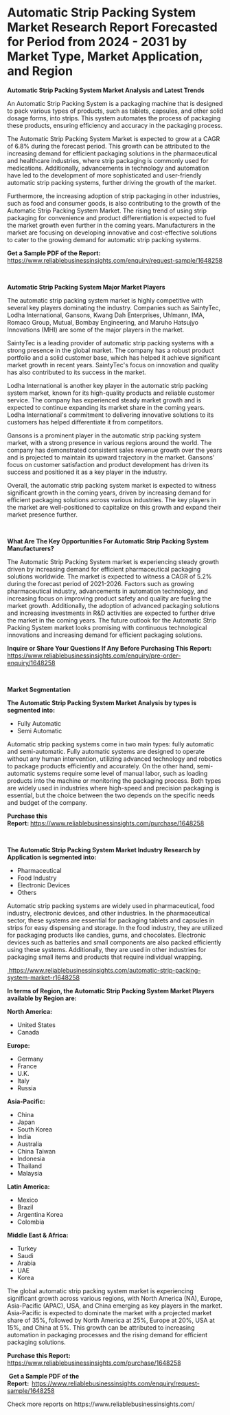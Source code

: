<p><h1>Automatic Strip Packing System Market Research Report Forecasted for Period from 2024 -  2031 by Market Type, Market Application, and Region</h1></p><p><strong>Automatic Strip Packing System Market Analysis and Latest Trends</strong></p>
<p><p>An Automatic Strip Packing System is a packaging machine that is designed to pack various types of products, such as tablets, capsules, and other solid dosage forms, into strips. This system automates the process of packaging these products, ensuring efficiency and accuracy in the packaging process. </p><p>The Automatic Strip Packing System Market is expected to grow at a CAGR of 6.8% during the forecast period. This growth can be attributed to the increasing demand for efficient packaging solutions in the pharmaceutical and healthcare industries, where strip packaging is commonly used for medications. Additionally, advancements in technology and automation have led to the development of more sophisticated and user-friendly automatic strip packing systems, further driving the growth of the market.</p><p>Furthermore, the increasing adoption of strip packaging in other industries, such as food and consumer goods, is also contributing to the growth of the Automatic Strip Packing System Market. The rising trend of using strip packaging for convenience and product differentiation is expected to fuel the market growth even further in the coming years. Manufacturers in the market are focusing on developing innovative and cost-effective solutions to cater to the growing demand for automatic strip packing systems.</p></p>
<p><strong>Get a Sample PDF of the Report:&nbsp;</strong> <a href="https://www.reliablebusinessinsights.com/enquiry/request-sample/1648258">https://www.reliablebusinessinsights.com/enquiry/request-sample/1648258</a></p>
<p>&nbsp;</p>
<p><strong>Automatic Strip Packing System Major Market Players</strong></p>
<p><p>The automatic strip packing system market is highly competitive with several key players dominating the industry. Companies such as SaintyTec, Lodha International, Gansons, Kwang Dah Enterprises, Uhlmann, IMA, Romaco Group, Mutual, Bombay Engineering, and Maruho Hatsujyo Innovations (MHI) are some of the major players in the market.</p><p>SaintyTec is a leading provider of automatic strip packing systems with a strong presence in the global market. The company has a robust product portfolio and a solid customer base, which has helped it achieve significant market growth in recent years. SaintyTec's focus on innovation and quality has also contributed to its success in the market.</p><p>Lodha International is another key player in the automatic strip packing system market, known for its high-quality products and reliable customer service. The company has experienced steady market growth and is expected to continue expanding its market share in the coming years. Lodha International's commitment to delivering innovative solutions to its customers has helped differentiate it from competitors.</p><p>Gansons is a prominent player in the automatic strip packing system market, with a strong presence in various regions around the world. The company has demonstrated consistent sales revenue growth over the years and is projected to maintain its upward trajectory in the market. Gansons' focus on customer satisfaction and product development has driven its success and positioned it as a key player in the industry.</p><p>Overall, the automatic strip packing system market is expected to witness significant growth in the coming years, driven by increasing demand for efficient packaging solutions across various industries. The key players in the market are well-positioned to capitalize on this growth and expand their market presence further.</p></p>
<p>&nbsp;</p>
<p><strong>What Are The Key Opportunities For Automatic Strip Packing System Manufacturers?</strong></p>
<p><p>The Automatic Strip Packing System market is experiencing steady growth driven by increasing demand for efficient pharmaceutical packaging solutions worldwide. The market is expected to witness a CAGR of 5.2% during the forecast period of 2021-2026. Factors such as growing pharmaceutical industry, advancements in automation technology, and increasing focus on improving product safety and quality are fueling the market growth. Additionally, the adoption of advanced packaging solutions and increasing investments in R&D activities are expected to further drive the market in the coming years. The future outlook for the Automatic Strip Packing System market looks promising with continuous technological innovations and increasing demand for efficient packaging solutions.</p></p>
<p><strong>Inquire or Share Your Questions If Any Before Purchasing This Report:</strong> <a href="https://www.reliablebusinessinsights.com/enquiry/pre-order-enquiry/1648258">https://www.reliablebusinessinsights.com/enquiry/pre-order-enquiry/1648258</a></p>
<p>&nbsp;</p>
<p><strong>Market Segmentation</strong></p>
<p><strong>The Automatic Strip Packing System Market Analysis by types is segmented into:</strong></p>
<p><ul><li>Fully Automatic</li><li>Semi Automatic</li></ul></p>
<p><p>Automatic strip packing systems come in two main types: fully automatic and semi-automatic. Fully automatic systems are designed to operate without any human intervention, utilizing advanced technology and robotics to package products efficiently and accurately. On the other hand, semi-automatic systems require some level of manual labor, such as loading products into the machine or monitoring the packaging process. Both types are widely used in industries where high-speed and precision packaging is essential, but the choice between the two depends on the specific needs and budget of the company.</p></p>
<p><strong>Purchase this Report:&nbsp;</strong><a href="https://www.reliablebusinessinsights.com/purchase/1648258">https://www.reliablebusinessinsights.com/purchase/1648258</a></p>
<p>&nbsp;</p>
<p><strong>The Automatic Strip Packing System Market Industry Research by Application is segmented into:</strong></p>
<p><ul><li>Pharmaceutical</li><li>Food Industry</li><li>Electronic Devices</li><li>Others</li></ul></p>
<p><p>Automatic strip packing systems are widely used in pharmaceutical, food industry, electronic devices, and other industries. In the pharmaceutical sector, these systems are essential for packaging tablets and capsules in strips for easy dispensing and storage. In the food industry, they are utilized for packaging products like candies, gums, and chocolates. Electronic devices such as batteries and small components are also packed efficiently using these systems. Additionally, they are used in other industries for packaging small items and products that require individual wrapping.</p></p>
<p><a href="https://www.reliablebusinessinsights.com/automatic-strip-packing-system-market-r1648258">&nbsp;https://www.reliablebusinessinsights.com/automatic-strip-packing-system-market-r1648258</a></p>
<p><strong>In terms of Region, the Automatic Strip Packing System Market Players available by Region are:</strong></p>
<p>
    <p> <strong> North America: </strong>
        <ul>
            <li>United States</li>
            <li>Canada</li>
        </ul>
        </p> 
    <p> <strong> Europe: </strong>
        <ul>
            <li>Germany</li>
            <li>France</li>
            <li>U.K.</li>
            <li>Italy</li>
            <li>Russia</li>
        </ul>
        </p> 
    <p> <strong> Asia-Pacific: </strong>
        <ul>
            <li>China</li>
            <li>Japan</li>
            <li>South Korea</li>
            <li>India</li>
            <li>Australia</li>
            <li>China Taiwan</li>
            <li>Indonesia</li>
            <li>Thailand</li>
            <li>Malaysia</li>
        </ul>
        </p> 
    <p> <strong> Latin America: </strong>
        <ul>
            <li>Mexico</li>
            <li>Brazil</li>
            <li>Argentina Korea</li>
            <li>Colombia</li>
        </ul>
        </p> 
    <p> <strong> Middle East & Africa: </strong>
        <ul>
            <li>Turkey</li>
            <li>Saudi</li>
            <li>Arabia</li>
            <li>UAE</li>
            <li>Korea</li>
        </ul>
    </p>
    </p>
<p><p>The global automatic strip packing system market is experiencing significant growth across various regions, with North America (NA), Europe, Asia-Pacific (APAC), USA, and China emerging as key players in the market. Asia-Pacific is expected to dominate the market with a projected market share of 35%, followed by North America at 25%, Europe at 20%, USA at 15%, and China at 5%. This growth can be attributed to increasing automation in packaging processes and the rising demand for efficient packaging solutions.</p></p>
<p><strong>Purchase this Report: </strong><a href="https://www.reliablebusinessinsights.com/purchase/1648258">https://www.reliablebusinessinsights.com/purchase/1648258</a></p>
<p>&nbsp;<strong>Get a Sample PDF of the Report:&nbsp;&nbsp;</strong><a href="https://www.reliablebusinessinsights.com/enquiry/request-sample/1648258">https://www.reliablebusinessinsights.com/enquiry/request-sample/1648258</a></p>
<p><strong></strong></p>
<p>Check more reports on https://www.reliablebusinessinsights.com/</p>